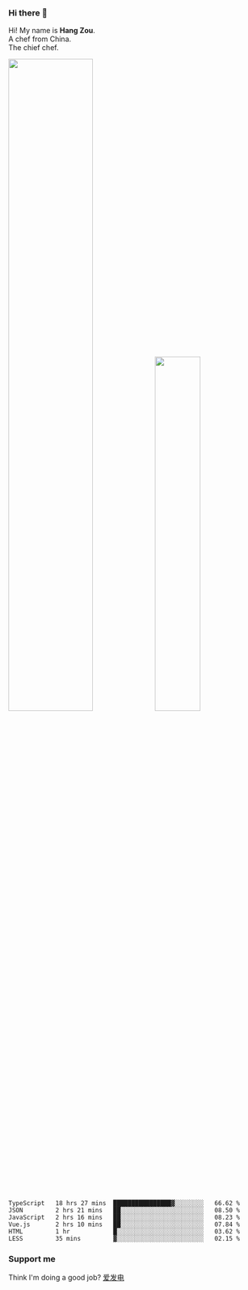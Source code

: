 ### Hi there 👋

Hi! My name is **Hang Zou**.  
A chef from China.  
The chief chef.

<img align="" width="57.5%" src="https://github-readme-stats.vercel.app/api?username=zouhangwithsweet&hide_title=true&hide_border=true&show_icons=true&include_all_commits=true&line_height=21" /><img align="" width="42.4%" src="https://github-readme-stats.vercel.app/api/top-langs/?username=zouhangwithsweet&hide_title=true&hide_border=true&layout=compact" />

<!--START_SECTION:waka-->

```text
TypeScript   18 hrs 27 mins  ████████████████▓░░░░░░░░   66.62 %
JSON         2 hrs 21 mins   ██░░░░░░░░░░░░░░░░░░░░░░░   08.50 %
JavaScript   2 hrs 16 mins   ██░░░░░░░░░░░░░░░░░░░░░░░   08.23 %
Vue.js       2 hrs 10 mins   ██░░░░░░░░░░░░░░░░░░░░░░░   07.84 %
HTML         1 hr            █░░░░░░░░░░░░░░░░░░░░░░░░   03.62 %
LESS         35 mins         ▓░░░░░░░░░░░░░░░░░░░░░░░░   02.15 %
```

<!--END_SECTION:waka-->

### Support me

Think I'm doing a good job? [爱发电](https://afdian.net/@zouhangsweet)
